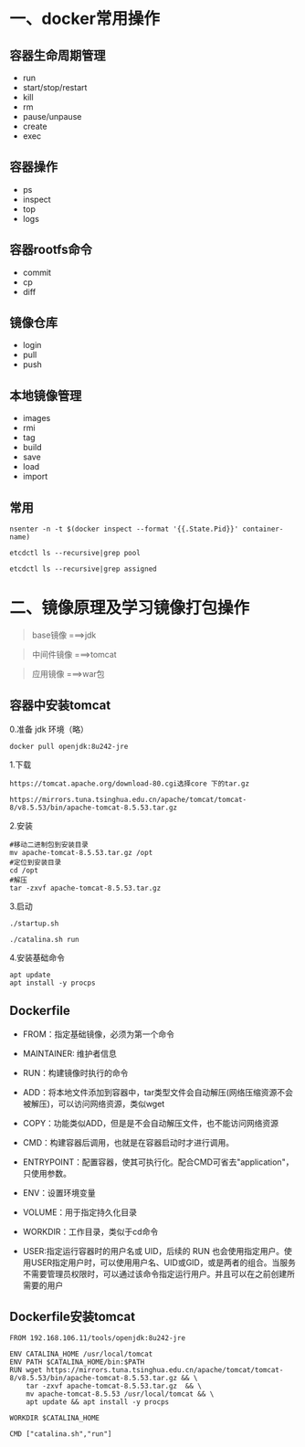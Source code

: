 # 一、docker常用操作
容器生命周期管理
--
- run
- start/stop/restart
- kill
- rm
- pause/unpause
- create
- exec

容器操作
--
- ps
- inspect
- top
- logs

容器rootfs命令
--
- commit
- cp
- diff

镜像仓库
--
- login
- pull
- push


本地镜像管理
--
- images
- rmi
- tag
- build
- save
- load
- import

常用
--
`nsenter -n -t $(docker inspect --format '{{.State.Pid}}' container-name)`

`etcdctl ls --recursive|grep pool`

`etcdctl ls --recursive|grep assigned`


# 二、镜像原理及学习镜像打包操作

> base镜像 ===>jdk

> 中间件镜像 ===>tomcat

> 应用镜像  ===>war包

容器中安装tomcat
--

0.准备
jdk 环境（略）

```
docker pull openjdk:8u242-jre
```

1.下载
```
https://tomcat.apache.org/download-80.cgi选择core 下的tar.gz

https://mirrors.tuna.tsinghua.edu.cn/apache/tomcat/tomcat-8/v8.5.53/bin/apache-tomcat-8.5.53.tar.gz
```

2.安装
```
#移动二进制包到安装目录
mv apache-tomcat-8.5.53.tar.gz /opt
#定位到安装目录
cd /opt
#解压
tar -zxvf apache-tomcat-8.5.53.tar.gz
```

3.启动
```
./startup.sh

./catalina.sh run
```

4.安装基础命令
```
apt update
apt install -y procps
```

Dockerfile
--

- FROM：指定基础镜像，必须为第一个命令
- MAINTAINER: 维护者信息
- RUN：构建镜像时执行的命令
- ADD：将本地文件添加到容器中，tar类型文件会自动解压(网络压缩资源不会被解压)，可以访问网络资源，类似wget
- COPY：功能类似ADD，但是是不会自动解压文件，也不能访问网络资源
- CMD：构建容器后调用，也就是在容器启动时才进行调用。
- ENTRYPOINT：配置容器，使其可执行化。配合CMD可省去"application"，只使用参数。
- ENV：设置环境变量
- VOLUME：用于指定持久化目录
- WORKDIR：工作目录，类似于cd命令

- USER:指定运行容器时的用户名或 UID，后续的 RUN 也会使用指定用户。使用USER指定用户时，可以使用用户名、UID或GID，或是两者的组合。当服务不需要管理员权限时，可以通过该命令指定运行用户。并且可以在之前创建所需要的用户






Dockerfile安装tomcat
-- 
```
FROM 192.168.106.11/tools/openjdk:8u242-jre

ENV CATALINA_HOME /usr/local/tomcat
ENV PATH $CATALINA_HOME/bin:$PATH
RUN wget https://mirrors.tuna.tsinghua.edu.cn/apache/tomcat/tomcat-8/v8.5.53/bin/apache-tomcat-8.5.53.tar.gz && \
    tar -zxvf apache-tomcat-8.5.53.tar.gz  && \
    mv apache-tomcat-8.5.53 /usr/local/tomcat && \
    apt update && apt install -y procps

WORKDIR $CATALINA_HOME

CMD ["catalina.sh","run"]
```






